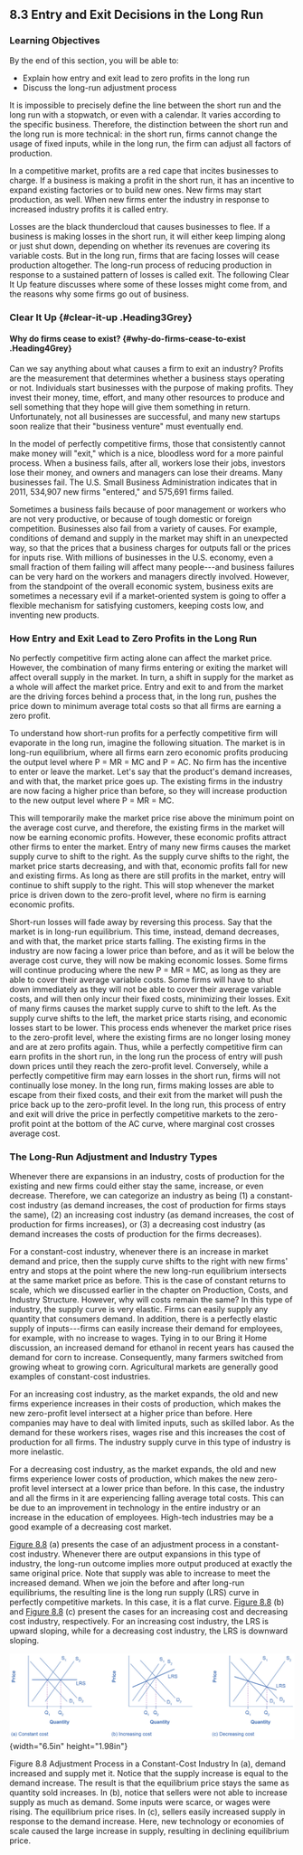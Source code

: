## 8.3 Entry and Exit Decisions in the Long Run

### Learning Objectives

By the end of this section, you will be able to:

-   Explain how entry and exit lead to zero profits in the long run
-   Discuss the long-run adjustment process

It is impossible to precisely define the line between the short run and
the long run with a stopwatch, or even with a calendar. It varies
according to the specific business. Therefore, the distinction between
the short run and the long run is more technical: in the short run,
firms cannot change the usage of fixed inputs, while in the long run,
the firm can adjust all factors of production.

In a competitive market, profits are a red cape that incites businesses
to charge. If a business is making a profit in the short run, it has an
incentive to expand existing factories or to build new ones. New firms
may start production, as well. When new firms enter the industry in
response to increased industry profits it is called entry.

Losses are the black thundercloud that causes businesses to flee. If a
business is making losses in the short run, it will either keep limping
along or just shut down, depending on whether its revenues are covering
its variable costs. But in the long run, firms that are facing losses
will cease production altogether. The long-run process of reducing
production in response to a sustained pattern of losses is called exit.
The following Clear It Up feature discusses where some of these losses
might come from, and the reasons why some firms go out of business.

### Clear It Up {#clear-it-up .Heading3Grey}

#### Why do firms cease to exist? {#why-do-firms-cease-to-exist .Heading4Grey}

Can we say anything about what causes a firm to exit an industry?
Profits are the measurement that determines whether a business stays
operating or not. Individuals start businesses with the purpose of
making profits. They invest their money, time, effort, and many other
resources to produce and sell something that they hope will give them
something in return. Unfortunately, not all businesses are successful,
and many new startups soon realize that their "business venture" must
eventually end.

In the model of perfectly competitive firms, those that consistently
cannot make money will "exit," which is a nice, bloodless word for a
more painful process. When a business fails, after all, workers lose
their jobs, investors lose their money, and owners and managers can lose
their dreams. Many businesses fail. The U.S. Small Business
Administration indicates that in 2011, 534,907 new firms \"entered,\"
and 575,691 firms failed.

Sometimes a business fails because of poor management or workers who are
not very productive, or because of tough domestic or foreign
competition. Businesses also fail from a variety of causes. For example,
conditions of demand and supply in the market may shift in an unexpected
way, so that the prices that a business charges for outputs fall or the
prices for inputs rise. With millions of businesses in the U.S. economy,
even a small fraction of them failing will affect many people---and
business failures can be very hard on the workers and managers directly
involved. However, from the standpoint of the overall economic system,
business exits are sometimes a necessary evil if a market-oriented
system is going to offer a flexible mechanism for satisfying customers,
keeping costs low, and inventing new products.

### How Entry and Exit Lead to Zero Profits in the Long Run

No perfectly competitive firm acting alone can affect the market price.
However, the combination of many firms entering or exiting the market
will affect overall supply in the market. In turn, a shift in supply for
the market as a whole will affect the market price. Entry and exit to
and from the market are the driving forces behind a process that, in the
long run, pushes the price down to minimum average total costs so that
all firms are earning a zero profit.

To understand how short-run profits for a perfectly competitive firm
will evaporate in the long run, imagine the following situation. The
market is in long-run equilibrium, where all firms earn zero economic
profits producing the output level where P = MR = MC and P = AC. No firm
has the incentive to enter or leave the market. Let's say that the
product's demand increases, and with that, the market price goes up. The
existing firms in the industry are now facing a higher price than
before, so they will increase production to the new output level where P
= MR = MC.

This will temporarily make the market price rise above the minimum point
on the average cost curve, and therefore, the existing firms in the
market will now be earning economic profits. However, these economic
profits attract other firms to enter the market. Entry of many new firms
causes the market supply curve to shift to the right. As the supply
curve shifts to the right, the market price starts decreasing, and with
that, economic profits fall for new and existing firms. As long as there
are still profits in the market, entry will continue to shift supply to
the right. This will stop whenever the market price is driven down to
the zero-profit level, where no firm is earning economic profits.

Short-run losses will fade away by reversing this process. Say that the
market is in long-run equilibrium. This time, instead, demand decreases,
and with that, the market price starts falling. The existing firms in
the industry are now facing a lower price than before, and as it will be
below the average cost curve, they will now be making economic losses.
Some firms will continue producing where the new P = MR = MC, as long as
they are able to cover their average variable costs. Some firms will
have to shut down immediately as they will not be able to cover their
average variable costs, and will then only incur their fixed costs,
minimizing their losses. Exit of many firms causes the market supply
curve to shift to the left. As the supply curve shifts to the left, the
market price starts rising, and economic losses start to be lower. This
process ends whenever the market price rises to the zero-profit level,
where the existing firms are no longer losing money and are at zero
profits again. Thus, while a perfectly competitive firm can earn profits
in the short run, in the long run the process of entry will push down
prices until they reach the zero-profit level. Conversely, while a
perfectly competitive firm may earn losses in the short run, firms will
not continually lose money. In the long run, firms making losses are
able to escape from their fixed costs, and their exit from the market
will push the price back up to the zero-profit level. In the long run,
this process of entry and exit will drive the price in perfectly
competitive markets to the zero-profit point at the bottom of the AC
curve, where marginal cost crosses average cost.

### The Long-Run Adjustment and Industry Types

Whenever there are expansions in an industry, costs of production for
the existing and new firms could either stay the same, increase, or even
decrease. Therefore, we can categorize an industry as being (1) a
constant-cost industry (as demand increases, the cost of production for
firms stays the same), (2) an increasing cost industry (as demand
increases, the cost of production for firms increases), or (3) a
decreasing cost industry (as demand increases the costs of production
for the firms decreases).

For a constant-cost industry, whenever there is an increase in market
demand and price, then the supply curve shifts to the right with new
firms' entry and stops at the point where the new long-run equilibrium
intersects at the same market price as before. This is the case of
constant returns to scale, which we discussed earlier in the chapter on
Production, Costs, and Industry Structure. However, why will costs
remain the same? In this type of industry, the supply curve is very
elastic. Firms can easily supply any quantity that consumers demand. In
addition, there is a perfectly elastic supply of inputs---firms can
easily increase their demand for employees, for example, with no
increase to wages. Tying in to our Bring it Home discussion, an
increased demand for ethanol in recent years has caused the demand for
corn to increase. Consequently, many farmers switched from growing wheat
to growing corn. Agricultural markets are generally good examples of
constant-cost industries.

For an increasing cost industry, as the market expands, the old and new
firms experience increases in their costs of production, which makes the
new zero-profit level intersect at a higher price than before. Here
companies may have to deal with limited inputs, such as skilled labor.
As the demand for these workers rises, wages rise and this increases the
cost of production for all firms. The industry supply curve in this type
of industry is more inelastic.

For a decreasing cost industry, as the market expands, the old and new
firms experience lower costs of production, which makes the new
zero-profit level intersect at a lower price than before. In this case,
the industry and all the firms in it are experiencing falling average
total costs. This can be due to an improvement in technology in the
entire industry or an increase in the education of employees. High-tech
industries may be a good example of a decreasing cost market.

[Figure 8.8](#CNX_Econ_C08_013) (a) presents the case of an adjustment
process in a constant-cost industry. Whenever there are output
expansions in this type of industry, the long-run outcome implies more
output produced at exactly the same original price. Note that supply was
able to increase to meet the increased demand. When we join the before
and after long-run equilibriums, the resulting line is the long run
supply (LRS) curve in perfectly competitive markets. In this case, it is
a flat curve. [Figure 8.8](#CNX_Econ_C08_013) (b) and [Figure
8.8](#CNX_Econ_C08_013) (c) present the cases for an increasing cost and
decreasing cost industry, respectively. For an increasing cost industry,
the LRS is upward sloping, while for a decreasing cost industry, the LRS
is downward sloping.

![](media/8-3-entry-and-exit-decisions-in-the-long-run_rId32.jpeg){width="6.5in" height="1.98in"}

Figure 8.8 Adjustment Process in a Constant-Cost Industry In (a), demand
increased and supply met it. Notice that the supply increase is equal to
the demand increase. The result is that the equilibrium price stays the
same as quantity sold increases. In (b), notice that sellers were not
able to increase supply as much as demand. Some inputs were scarce, or
wages were rising. The equilibrium price rises. In (c), sellers easily
increased supply in response to the demand increase. Here, new
technology or economies of scale caused the large increase in supply,
resulting in declining equilibrium price.
